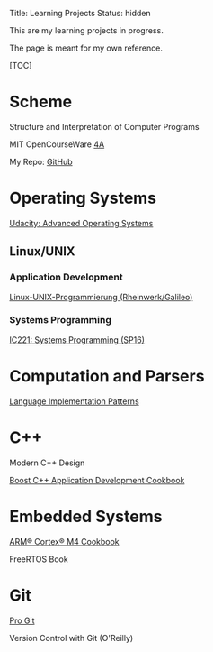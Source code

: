 Title: Learning Projects
Status: hidden

This are my learning projects in progress.

The page is meant for my own reference.


[TOC]

# Scheme

Structure and Interpretation of Computer Programs

MIT OpenCourseWare [4A](http://ocw.mit.edu/courses/electrical-engineering-and-computer-science/6-001-structure-and-interpretation-of-computer-programs-spring-2005/video-lectures/4a-pattern-matching-and-rule-based-substitution/)

My Repo: [GitHub](https://github.com/LukasWoodtli/SchemeCourse)


# Operating Systems
[Udacity: Advanced Operating Systems](https://classroom.udacity.com/courses/ud189/)

## Linux/UNIX

### Application Development

[Linux-UNIX-Programmierung (Rheinwerk/Galileo)](http://openbook.rheinwerk-verlag.de/linux_unix_programmierung/Kap02-002.htm#t2t310)

### Systems Programming

[IC221: Systems Programming (SP16)](https://www.usna.edu/Users/cs/aviv/classes/ic221/s16/cal.html)

# Computation and Parsers

[Language Implementation Patterns](https://pragprog.com/book/tpdsl/language-implementation-patterns)


# C++

Modern C++ Design

[Boost C++ Application Development Cookbook](https://www.packtpub.com/mapt/book/All%20Books/9781849514880)

# Embedded Systems

[ARM® Cortex® M4 Cookbook](https://www.packtpub.com/mapt/book/hardware_and_creative/9781782176503/1/ch01lvl1sec10/Installing+uVision5)

FreeRTOS Book

# Git

[Pro Git](https://git-scm.com/book/en/v2)

Version Control with Git (O'Reilly)
